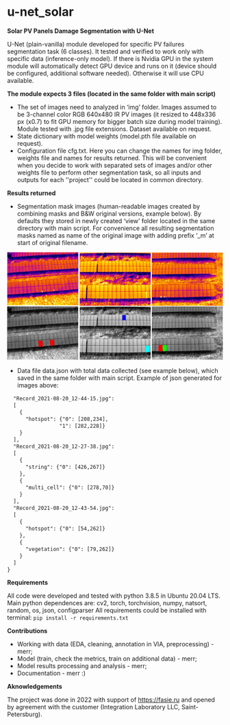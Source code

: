 # u-net_solar

**Solar PV Panels Damage Segmentation with U-Net**

U-Net (plain-vanilla) module developed for specific PV failures segmentation task (6 classes). It tested and verified to work only with specific data (inference-only model). If there is Nvidia GPU in the system module will automatically detect GPU device and runs on it (device should be configured, additional software needed). Otherwise it will use CPU available. 

**The module expects 3 files (located in the same folder with main script)**
- The set of images need to analyzed in ‘img’ folder. Images assumed to be 3-channel color RGB 640x480 IR PV images (it resized to 448x336 px (x0.7) to fit GPU memory for bigger batch size during model training). Module tested with .jpg file extensions. Dataset available on request.
- State dictionary with model weights (model.pth file available on request).
- Configuration file cfg.txt. Here you can change the names for img folder, weights file and names for results returned. This will be convenient when you decide to work with separated sets of images and/or other weights file to perform other segmentation task, so all inputs and outputs for each ''project'' could be located in common directory.

**Results returned**
- Segmentation mask images (human-readable images created by combining masks and B&W original versions, example below). By defaults they stored in newly created ‘view’ folder located in the same directory with main script. For convenience all resulting segmentation masks named as name of the original image with adding prefix ‘_m’ at start of original filename.

![results.png](/blob/results.png)
  
- Data file data.json with total data collected (see example below), which saved in the same folder with main script. Example of json generated for images above:

~~~{
  "Record_2021-08-20_12-44-15.jpg": 
  [
    {
      "hotspot": {"0": [208,234],
				 "1": [282,228]}
	}
  ],
  "Record_2021-08-20_12-27-38.jpg": 
  [
    {
      "string": {"0": [426,267]}
    },
    {
      "multi_cell": {"0": [278,70]}
    }
  ],
  "Record_2021-08-20_12-43-54.jpg": 
  [
    {
      "hotspot": {"0": [54,262]}
    },
    {
      "vegetation": {"0": [79,262]}
    }
  ]
}
~~~



**Requirements**

All code were developed and tested with python 3.8.5 in Ubuntu 20.04 LTS.
Main python dependences are: cv2, torch, torchvision, numpy, natsort, random, os, json, configparser
All requirements could be installed with terminal: `pip install -r requirements.txt`


**Contributions**

- Working with data (EDA, cleaning, annotation in VIA, preprocessing)  - merr;
- Model (train, check the metrics, train on additional data)  - merr;
- Model results processing and analysis  - merr;
- Documentation - merr :)


**Aknowledgements**

The project was done in 2022 with support of https://fasie.ru and opened by agreement with the customer (Integration Laboratory LLC, Saint-Petersburg).
